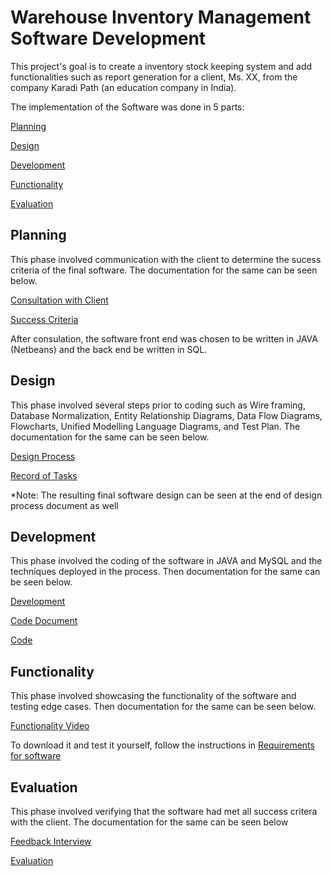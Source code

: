 # Warehouse Inventory Management Software Development
This project's goal is to create a inventory stock keeping system and add functionalities such as
report generation for a client, Ms. XX, from the company Karadi Path (an education company in India).

The implementation of the Software was done in 5 parts:

[Planning](#planning)

[Design](#design)

[Development](#development)

[Functionality](#functionality)

[Evaluation](#evaluation)

## Planning
This phase involved communication with the client to determine the sucess criteria of the final software.
The documentation for the same can be seen below.

[Consultation with Client](Documentation/Appendix_Consultation.pdf)

[Success Criteria](Documentation/Crit_A_Planning.pdf)

After consulation, the software front end was chosen to be written in JAVA (Netbeans) and the back end be written in SQL.

## Design
This phase involved several steps prior to coding such as Wire framing, Database Normalization, Entity Relationship Diagrams, Data Flow Diagrams, Flowcharts, Unified Modelling Language Diagrams, and Test Plan.
The documentation for the same can be seen below.

[Design Process](Documentation/Crit_B_Design.pdf)

[Record of Tasks](Documentation/Crit_B_Record_of_tasks.pdf)

*Note: The resulting final software design can be seen at the end of design process document as well

## Development
This phase involved the coding of the software in JAVA and MySQL and the techniques deployed in the process. 
Then documentation for the same can be seen below.

[Development](Documentation/Crit_C_Development.pdf)

[Code Document](Documentation/Appendix_Code.pdf)

[Code](Product/Extras/Warehouse_Inventory_Management_Software)

## Functionality
This phase involved showcasing the functionality of the software and testing edge cases.
Then documentation for the same can be seen below.

[Functionality Video](Documentation/Crit_D_Functionality.mp4)

To download it and test it yourself, follow the instructions in [Requirements for software](Product/Extras/Requirements%20for%20software.txt)

## Evaluation
This phase involved verifying that the software had met all success critera with the client. The documentation for the same can be seen below

[Feedback Interview](Documentation/Crit_E_Evaluation.pdf)

[Evaluation](Documentation/Appendix_Feedback.pdf)


